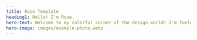 ```yaml
---
title: Rose Template
heading1: Hello! I'm Rose.
hero-text: Welcome to my colorful corner of the design world! I'm fueled by curiosity and driven by the need to unleash my creative superpowers.
hero-image: images/example-photo.webp
---
```

